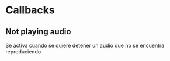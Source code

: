 # Callbacks

## Not playing audio

Se activa cuando se quiere detener un audio que no se encuentra reproduciendo

